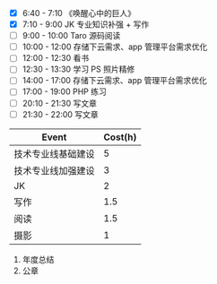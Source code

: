 - [x] 6:40 - 7:10 《唤醒心中的巨人》
- [x] 7:10 - 9:00 JK 专业知识补强 + 写作
- [ ] 9:00 - 10:00 Taro 源码阅读
- [ ] 10:00 - 12:00 存储下云需求、app 管理平台需求优化
- [ ] 12:00 - 12:30 看书
- [ ] 12:30 - 13:30 学习 PS 照片精修
- [ ] 14:00 - 17:00 存储下云需求、app 管理平台需求优化
- [ ] 17:00 - 19:00 PHP 练习
- [ ] 20:10 - 21:30 写文章
- [ ] 21:30 - 22:00 写文章

| Event              | Cost(h) |
| ------------------ | ------- |
| 技术专业线基础建设 | 5       |
| 技术专业线加强建设 | 3       |
| JK                 | 2       |
| 写作               | 1.5     |
| 阅读               | 1.5     |
| 摄影               | 1       |

1. 年度总结
2. 公章

